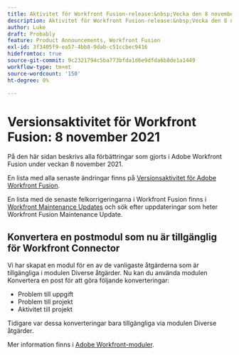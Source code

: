 ```yaml
---
title: Aktivitet för Workfront Fusion-release:&nbsp;Vecka den 8 november 2021
description: Aktivitet för Workfront Fusion-release:&nbsp;Vecka den 8 november 2021
author: Luke
draft: Probably
feature: Product Announcements, Workfront Fusion
exl-id: 3f3405f9-ea57-4bb8-9dab-c51ccbec9416
hidefromtoc: true
source-git-commit: 9c2321794c5ba773bfda1d6e9dfda6b8de1a1449
workflow-type: tm+mt
source-wordcount: '150'
ht-degree: 0%

---
```


# Versionsaktivitet för Workfront Fusion: 8 november 2021

På den här sidan beskrivs alla förbättringar som gjorts i Adobe Workfront Fusion under veckan 8 november 2021.

En lista med alla senaste ändringar finns på [Versionsaktivitet för Adobe Workfront Fusion](../../../product-announcements/product-releases/fusion-release-activity/fusion-release-activity.md).

En lista med de senaste felkorrigeringarna i Workfront Fusion finns i [Workfront Maintenance Updates](https://one.workfront.com/s/article/Workfront-Maintenance-Updates-1882317350) och sök efter uppdateringar som heter Workfront Fusion Maintenance Update.

## Konvertera en postmodul som nu är tillgänglig för Workfront Connector

Vi har skapat en modul för en av de vanligaste åtgärderna som är tillgängliga i modulen Diverse åtgärder. Nu kan du använda modulen Konvertera en post för att göra följande konverteringar:

* Problem till uppgift
* Problem till projekt
* Aktivitet till projekt

Tidigare var dessa konverteringar bara tillgängliga via modulen Diverse åtgärder.

Mer information finns i [Adobe Workfront-moduler](../../../workfront-fusion/apps-and-their-modules/workfront-modules.md).
